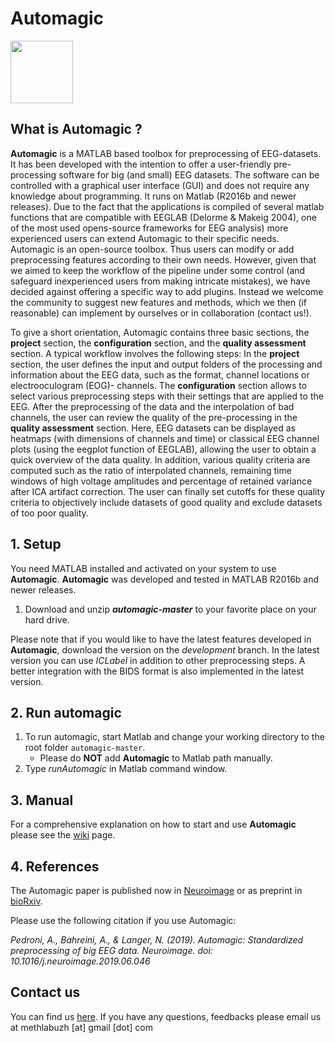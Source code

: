 # Automagic


<img src="https://github.com/methlabUZH/automagic/blob/master/automagic_resources/automagic.jpg" width="100">

## What is Automagic ?

**Automagic** is a MATLAB based toolbox for preprocessing of EEG-datasets. It has been developed with the intention to offer a user-friendly pre-processing software for big (and small) EEG datasets. The software can be controlled with a graphical user interface (GUI) and does not require any knowledge about programming. It runs on Matlab (R2016b and newer releases). Due to the fact that the applications is compiled of several matlab functions that are compatible with EEGLAB (Delorme & Makeig 2004), one of the most used opens-source frameworks for EEG analysis) more experienced users can extend Automagic to their specific needs. Automagic is an open-source toolbox. Thus users can modify or add preprocessing features according to their own needs. However, given that we aimed to keep the workflow of the pipeline under some control (and safeguard inexperienced users from making intricate mistakes), we have decided against offering a specific way to add plugins. Instead we welcome the community to suggest new features and methods, which we then (if reasonable) can implement by ourselves or in collaboration (contact us!). 

To give a short orientation, Automagic contains three basic sections, the **project** section, the **configuration** section, and the **quality assessment** section. A typical workflow involves the following steps: In the **project** section, the user defines the input and output folders of the processing and information about the EEG data, such as the format, channel locations or electrooculogram (EOG)- channels. The **configuration** section allows to select various preprocessing steps with their settings that are applied to the EEG. After the preprocessing of the data and the interpolation of bad channels, the user can review the quality of the pre-processing in the **quality assessment** section. Here, EEG datasets can be displayed as heatmaps (with dimensions of channels and time) or classical EEG channel plots (using the eegplot function of EEGLAB), allowing the user to obtain a quick overview of the data quality. In addition, various quality criteria are computed such as the ratio of interpolated channels, remaining time windows of high voltage amplitudes  and percentage of retained variance after ICA artifact correction. The user can finally set cutoffs for these quality criteria to objectively include datasets of good quality and exclude datasets of too poor quality.

## 1. Setup

You need MATLAB installed and activated on your system to use **Automagic**. **Automagic** was developed and tested in MATLAB R2016b and newer releases.

1. Download and unzip **_automagic-master_** to your favorite place on your hard drive. 

Please note that if you would like to have the latest features developed in **Automagic**, download the version on the *development* branch. In the latest version you can use *ICLabel* in addition to other preprocessing steps. A better integration with the BIDS format is also implemented in the latest version.

## 2. Run automagic 
1. To run automagic, start Matlab and change your working directory to the root folder `automagic-master`. 
   * Please do **NOT** add **Automagic** to Matlab path manually. 
2. Type _runAutomagic_ in Matlab command window.

## 3. Manual	
For a comprehensive explanation on how to start and use **Automagic** please see the [wiki](https://github.com/methlabUZH/automagic/wiki) page.

## 4. References
The Automagic paper is published now in [Neuroimage](https://www.sciencedirect.com/science/article/pii/S1053811919305439?via%3Dihub) or
as preprint in [bioRxiv](https://www.biorxiv.org/content/10.1101/460469v3).  
  
Please use the following citation if you use Automagic: 
  
  
*Pedroni, A., Bahreini, A., & Langer, N. (2019). Automagic: Standardized preprocessing of big EEG data. Neuroimage. doi: 10.1016/j.neuroimage.2019.06.046*





## Contact us
You can find us [here](https://www.psychology.uzh.ch/en/areas/nec/plafor.html).
If you have any questions, feedbacks please email us at methlabuzh [at] gmail [dot] com
